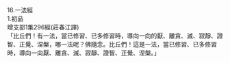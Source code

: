 16.一法經  
1.初品  
增支部1集296經(莊春江譯)  
「比丘們！有一法，當已修習、已多修習時，導向一向的厭、離貪、滅、寂靜、證智、正覺、涅槃，哪一法呢？佛隨念。比丘們！這是一法，當已修習、已多修習時，導向一向厭、離貪、滅、寂靜、證智、正覺、涅槃。」  
  
  
